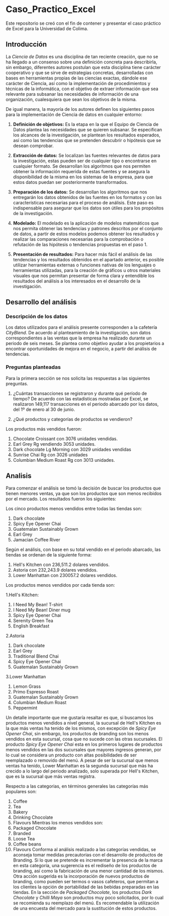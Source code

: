 # Caso_Practico_Excel

Este repositorio se creó con el fin de contener y presentar el caso práctico de Excel para la Universidad de Colima.

## Introducción
La *Ciencia de Datos* es una disciplina de tan reciente creación, que no se ha llegado a un consenso sobre una definición concreta para describirla, sin embargo, diferentes autores postulan que esta disciplina tiene carácter cooperativo y que se sirve de estrategias concretas, desarrolladas con bases en herramientas propias de las ciencias exactas, dándole ese carácter de Ciencia, así como la implementación de procedimientos y técnicas de la informática, con el objetivo de extraer información que sea relevante para subsanar las necesidades de información de una organización, cualesquiera que sean los objetivos de la misma.

De igual manera, la mayoría de los autores definen los siguientes pasos para la implementación de Ciencia de datos en cualquier entorno:

1. **Definición de objetivos:** Es la etapa en la que el Equipo de Ciencia de Datos plantea las necesidades que se quieren subsanar. Se especifican los alcances de la investigación, se plantean los resultados esperados, así como las tendencias que se pretenden descubrir o hipótesis que se desean comprobar.

2. **Extracción de datos:** Se localizan las fuentes relevantes de datos para la investigación, estas pueden ser de cualquier tipo o encontrarse en cualquier formato. Se desarrollan los algoritmos que nos permiten obtener la información requerida de estas fuentes y se asegura la disponibilidad de la misma en los sistemas de la empresa, para que estos datos puedan ser posteriormente transformados.

3. **Preparación de los datos:** Se desarrollan los algoritmos que nos entregarán los datos obtenidos de las fuentes en los formatos y con las características necesarias para el proceso de análisis. Este paso es indispensable para asegurar que los datos son útiles para los propósitos de la investigación. 

4. **Modelado:** El modelado es la aplicación de modelos matemáticos que nos permita obtener las tendencias y patrones descritos por el conjunto de datos, a partir de estos modelos podemos obtener los resultados y realizar las comparaciones necesarias para la comprobación o refutación de las hipótesis o tendencias propuestas en el paso 1.

5. **Presentación de resultados:** Para hacer más fácil el análisis de las tendencias y los resultados obtenidos en el apartado anterior, es posible utilizar herramientas externas o funciones nativas de los lenguajes o herramientas utilizadas, para la creación de gráficos u otros materiales visuales que nos permitan presentar de forma clara y entendible los resultados del análisis a los interesados en el desarrollo de la investigación. 

## Desarrollo del análisis

### Descripción de los datos
Los datos utilizados para el análisis presente corresponden a la cafetería *CityBlend*. De acuerdo al planteamiento de la investigación, son datos correspondientes a las ventas que la empresa ha realizado durante un periodo de seis meses. Se plantea como objetivo ayudar a los propietarios a encontrar oportunidades de mejora en el negocio, a partir del análisis de tendencias. 

### Preguntas planteadas
Para la primera sección se nos solicita las respuestas a las siguientes preguntas.

1. ¿Cuántas transacciones se registraron y durante qué período de tiempo?
   De acuerdo con las estadísticas mostradas por Excel, se realizaron 149,117 transacciones en el periodo abarcado por los datos, del 1º de enero al 30 de junio.
   
2. ¿Qué productos y categorías de productos se vendieron? 

Los productos más vendidos fueron:

  1. Chocolate Croissant con 3076 unidades vendidas.
  2. Earl Grey Rg  vendiendo 3053 unidades.
  3. Dark chocolate Lg   Morning con 3029 unidades vendidas
  4. Sunrise Chai Rg con 3026 unidades
  5. Columbian Medium Roast Rg con 3013 unidades.

## Analisis

Para comenzar el análisis se tomó la decisión de buscar los productos que tienen menores ventas, ya que son los productos que son menos recibidos por el mercado. Los resultados fueron los siguientes:

Los cinco productos menos vendidos entre todas las tiendas son:
1. Dark chocolate
2. Spicy Eye Opener Chai
3. Guatemalan Sustainably Grown
4. Earl Grey
5. Jamacian Coffee River

Según el análisis, con base en su total vendido en el periodo abarcado, las tiendas se ordenan de la siguiente forma:
1. Hell's Kitchen con 236,511.2 dolares vendidos.
2. Astoria con 232,243.9 dolares vendidos.
3. Lower Manhattan con 230057.2 dolares vendidos.

Los productos menos vendidos por cada tienda son:

1.Hell's Kitchen:
   1. I Need My Bean! T-shirt 
   2. I Need My Bean! Diner mug     
   3. Spicy Eye Opener Chai        
   4. Serenity Green Tea
   5. English Breakfast

2.Astoria
   1. Dark chocolate
   2. Earl Grey
   3. Traditional Blend Chai
   4. Spicy Eye Opener Chai
   5. Guatemalan Sustainably Grown

3.Lower Manhattan
   1. Lemon Grass
   2. Primo Espresso Roast
   3. Guatemalan Sustainably Grown
   4. Columbian Medium Roast
   5. Peppermint

Un detalle importante que me gustaría resaltar es que, si buscamos los productos menos vendidos a nivel general, la sucursal de Hell's Kitchen es la que más ventas ha tenido de los mismos, con excepción de *Spicy Eye Opener Chai*, sin embargo, los productos de branding son los menos vendidos en esta sucursal, cosa que no sucede con las otras sucursales. El producto *Spicy Eye Opener Chai* esta en los primeros lugares de productos menos vendidos en las dos sucursales que mayores ingresos generan, por lo cual se considera un producto con altas posibilidades de ser reemplazado o removido del menú. A pesar de ser la sucursal que menos ventas ha tenido,  Lower Manhattan es la segunda sucursal que màs ha crecido a lo largo del periodo analizado, solo superada por Hell's Kitchen, que es la sucursal que más ventas registra. 

Respecto a las categorias, en términos generales las categorías más populares son: 
   1. Coffee
   2. Tea
   3. Bakery
   4. Drinking Chocolate
   5. Flavours
Mientras los menos vendidos son:
   1. Packaged Chocolate
   2. Branded
   3. Loose Tea
   4. Coffee beans
   5. Flavours
Conforma al análisis realizado a las categorías vendidas, se aconseja tomar medidas precautorias con el desarrollo de productos de Branding. Si lo que se pretende es incrementar la presencia de la marca en esta categoría, una sugerencia es el rediseño de los productos de branding, así como la fabricación de una menor cantidad de los mismos. Otra acción sugerida es la incorporación de nuevos productos de branding, como pueden ser termos o vasos cafeteros, que permitan a los clientes la opción de portabilidad de las bebidas preparadas en las tiendas. En la sección de *Packaged Chocolate*, los productos *Dark Chocolate* y *Chilli Maya* son productos muy poco solicitados, por lo cual se recomienda su reemplazo del menú. Es recomendable la utilización de una encuesta del mercado para la sustitución de estos productos.








    





